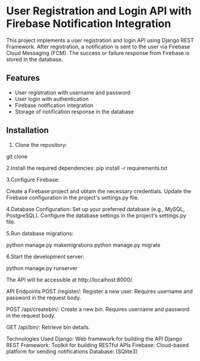 # User Registration and Login API with Firebase Notification Integration

This project implements a user registration and login API using Django REST Framework. After registration, a notification is sent to the user via Firebase Cloud Messaging (FCM). The success or failure response from Firebase is stored in the database.

## Features

- User registration with username and password
- User login with authentication
- Firebase notification integration
- Storage of notification response in the database

## Installation

1. Clone the repository:


git clone <repository-url>

2.Install the required dependencies:
pip install -r requirements.txt

3.Configure Firebase:

 Create a Firebase project and obtain the necessary credentials.
 Update the Firebase configuration in the project's settings.py file.

4.Database Configuration:
  Set up your preferred database (e.g., MySQL, PostgreSQL).
  Configure the database settings in the project's settings.py file.

5.Run database migrations:

python manage.py makemigrations
python manage.py migrate

6.Start the development server:

python manage.py runserver


The API will be accessible at http://localhost:8000/.

API Endpoints
POST /register/: Register a new user. Requires username and password in the request body.

POST /api/createbin/: Create a new bin. Requires username and password in the request body.

GET /api/bin/: Retrieve bin details.


Technologies Used
Django: Web framework for building the API
Django REST Framework: Toolkit for building RESTful APIs
Firebase: Cloud-based platform for sending notifications
Database: (SQlite3)





